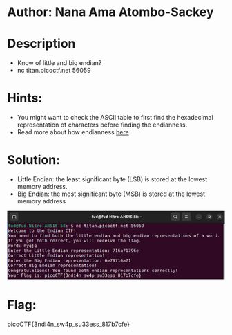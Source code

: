 # Author: Nana Ama Atombo-Sackey

# Description
- Know of little and big endian?
- nc titan.picoctf.net 56059

# Hints:
- You might want to check the ASCII table to first find the hexadecimal representation of characters before finding the endianness.
- Read more about how endianness [here](https://levelup.gitconnected.com/little-endian-and-big-endian-74ab6441b2a7)

# Solution:
- Little Endian: the least significant byte (LSB) is stored at the lowest memory address.
- Big Endian: the most significant byte (MSB) is stored at the lowest memory address 

![alt text](image-3.png)

# Flag:
picoCTF{3ndi4n_sw4p_su33ess_817b7cfe}